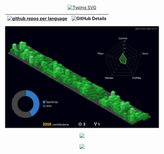 <div align="center">

[![Typing SVG](https://readme-typing-svg.herokuapp.com?font=Bebas+Neue&size=40&duration=4000&color=B591E4&center=true&vCenter=true&width=650&lines=Hi,++I'm++Patryck)](https://git.io/typing-svg)

</div> 

<div align="center">
 
  
  | [![github repos per language](http://github-profile-summary-cards.vercel.app/api/cards/repos-per-language?username=PatryckSilva&theme=apprentice) ](https://github.com/vn7n24fzkq/github-profile-summary-cards)|  ![GitHub Details](http://github-profile-summary-cards.vercel.app/api/cards/profile-details?username=PatryckSilva&theme=apprentice) |  
 | ----------- | ----------- |

</div>

<div align="center" >

![Status](./profile-3d-contrib/profile-night-green.svg)
 
</div>

 <div align="center" >
<a href="https://skillicons.dev/">
  <img src="https://skillicons.dev/icons?i=git,vscode,javascript,typescript,css,html,react,next,tailwind,sass,nodejs,express,github,materialui,styledcomponents,postgres,discord,linkedin,instagram" />
</a>
  <br />
  </div>
<br/>
<div align="center" >
     <img src="https://github-profile-trophy.vercel.app/?username=PatryckSilva&row=1&column=6&theme=dracula&margin-w=15&margin-h=15"/>
  </div>
